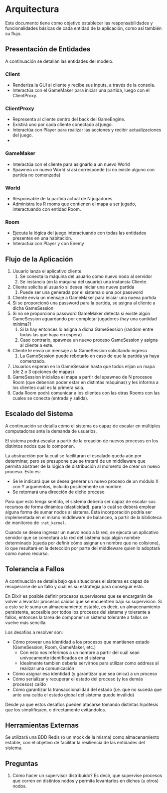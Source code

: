 # Arquitectura

Este documento tiene como objetivo establecer las responsabilidades y funcionalidades básicas de cada entidad de la aplicación, como así también su flujo.

## Presentación de Entidades

A continuación se detallan las entidades del modelo.



### Client

* Renderiza la GUI al cliente y recibe sus inputs, a través de la consola.
* Interactúa con el GameMaker para iniciar una partida, luego con el ClientProxy.
  

### ClientProxy

* Representa al cliente dentro del back del GameEngine.
* Existirá uno por cada cliente conectado al juego.
* Interactúa con Player para realizar las acciones y recibir actualizaciones del juego.
* 

### GameMaker

* Interactúa con el cliente para asignarlo a un nuevo World
* Spawnea un nuevo World si así corresponde (si no existe alguno con partida no comenzada)
  

### World

* Responsable de la partida actual de N jugadores.
* Administra los R rooms que contienen el mapa a ser jugado, interactuando con entidad Room.
  

### Room

* Ejecuta la lógica del juego interactuando con todas las entidades presentes en una habitación.
* Interactua con Player y con Enemy



## Flujo de la Aplicación

1. Usuario lanza el aplicativo cliente.
   1. Se conecta la máquina del usuario como nuevo nodo al servidor
   2. Se instancia (en la máquina del usuario) una instancia Cliente.
2. Cliente solicita al usuario si desea iniciar una nueva partida
   1. Puede ser una generada por el sistema o una por password
3. Cliente envía un mensaje a GameMaker para iniciar una nueva partida
4. Si se proporcionó una password para la partida, se asigna al cliente a dicha GameSession
5. Si no se proporcionó password GameMaker detecta si existe algún GameSession aguardando por completar jugadores (hay una cantidad mínima?)
   1. Si la hay entonces lo asigna a dicha GameSession (random entre todas las que haya en espera)
   2. Caso contrario, spawnea un nuevo proceso GameSession y asigna al cliente a este.
6. Cliente le envía un mensaje a la GameSession solicitando ingreso
   1. La GameSession puede rebotarlo en caso de que la partida ya haya comenzado.
7. Usuarios esperan en la GameSession hasta que todos elijan un mapa (de 2 o 3 opciones de mapas)
8. GameSession inicializa el mapa a partir del spawneo de N procesos Room (que deberían poder estar en distintas máquinas) y les informa a los clientes cuál es la primera sala.
9. Cada Room podrá comunicar a los clientes con las otras Rooms con las cuales se conecta (entrada y salida).



## Escalado del Sistema

A continuación se detalla cómo el sistema es capaz de escalar en múltiples computadoras ante la demanda de usuarios.

El sistema podrá escalar a partir de la creación de nuevos procesos en los distintos nodos que lo componen.

La abstracción por la cuál se facilitarán el escalado queda aún por determinar, pero se presupone que se tratará de un middleware que permita abstraer de la lógica de distribución al momento de crear un nuevo proceso. Esto es:

* Se le indicará que se desea generar un nuevo proceso de un módulo X con Y argumentos, incluido posiblemente un nombre.
* Se retornará una dirección de dicho proceso

Para que esto tenga sentido, el sistema debería ser capaz de escalar sus recursos de forma dinámica (elasticidad), para lo cuál se deberá emplear alguna forma de sumar nodos al sistema. Esta incorporación podría ser implementada en el mismo middleware de balanceo, a partir de la biblioteca de monitoreo de `:net_kernel`. 

Cuando se desea ingresar un nuevo nodo a la red, se ejecuta un aplicativo servidor que se conectará a la red del sistema bajo algún nombre determinado (queda por definir cómo asignar un nombre que no colisione), lo que resultará en la detección por parte del middleware quien lo adoptará como nuevo recurso.


## Tolerancia a Fallos

A continuación se detalla bajo qué situaciones el sistema es capaz de recuperarse de un fallo y cuál es su estrategia para conseguir esto.

En Elixir es posible definir procesos supervisores que se encargarán de volver a levantar procesos caídos que se encuentren bajo su supervisión. Si a esto se le suma un almacenamiento estable, es decir, un almacenamiento persistente, accesible por todos los procesos del sistema y tolerante a fallos, entonces la tarea de componer un sistema tolerante a fallos se vuelve más sencilla.

Los desafíos a resolver son:

* Cómo proveer una identidad a los procesos que mantienen estado (GameSession, Room, GameMaker, etc.)
  * Con esto nos referimos a un nombre a partir del cuál sean unívocamente identificados en el sistema
  * Idealmente también debería servirnos para utilizar como address al realizar una comunicación
* Cómo asignar esa identidad (y garantizar que sea única) a un proceso
* Cómo serializar y recuperar el estado del proceso (y los demás procesos) caído
* Cómo garantizar la transaccionalidad del estado (i.e. que no suceda que ante una caída el estado global del sistema quede inválido)


Desde ya que estos desafíos pueden atacarse tomando distintas hipótesis que los simplifiquen, o directamente evitándolos.



## Herramientas Externas

Se utilizará una BDD Redis (o un mock de la misma) como almacenamiento estable, con el objetivo de facilitar la resiliencia de las entidades del sistema.



## Preguntas

1. Cómo hacer un supervisor distribuído? Es decir, que supervise procesos que corren en distintos nodos y permita levantarlos en dichos (u otros) nodos. 
